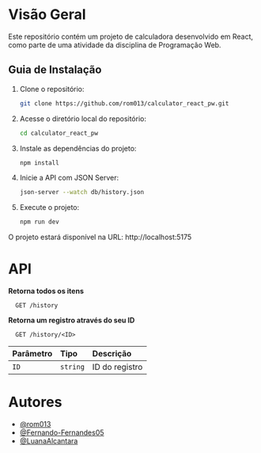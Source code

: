 # Visão Geral

Este repositório contém um projeto de calculadora desenvolvido em React, como parte de uma atividade da disciplina de Programação Web.

## Guia de Instalação

1. Clone o repositório:
   ```bash
   git clone https://github.com/rom013/calculator_react_pw.git
   ```

2. Acesse o diretório local do repositório:
   ```bash
   cd calculator_react_pw
   ```

3. Instale as dependências do projeto:
   ```bash
   npm install
   ```

4. Inicie a API com JSON Server:
   ```bash
   json-server --watch db/history.json
   ```

5. Execute o projeto:
   ```bash
   npm run dev
   ```

O projeto estará disponível na URL: http://localhost:5175

# API
**Retorna todos os itens**
```http
  GET /history
```

**Retorna um registro através do seu ID**
```http
  GET /history/<ID>
```

| Parâmetro   | Tipo       | Descrição                           |
| :---------- | :--------- | :---------------------------------- |
| `ID` | `string` | ID do registro |

# Autores

- [@rom013](https://github.com/rom013)
- [@Fernando-Fernandes05](https://github.com/Fernando-Fernandes05)
- [@LuanaAlcantara]()